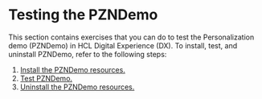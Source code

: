 # Testing the PZNDemo

This section contains exercises that you can do to test the Personalization demo (PZNDemo) in HCL Digital Experience (DX). To install, test, and uninstall PZNDemo, refer to the following steps:

1. [Install the PZNDemo resources.](./pzn_demoinstall.md)
2. [Test PZNDemo.](./pzn_test_personalization.md)
3. [Uninstall the PZNDemo resources.](./pzn_demouninstall.md)  
